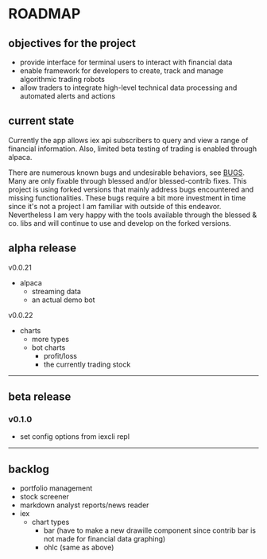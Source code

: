 # ROADMAP

## objectives for the project

- provide interface for terminal users to interact with financial data
- enable framework for developers to create, track and manage
    algorithmic trading robots
- allow traders to integrate high-level technical data processing and
    automated alerts and actions

## current state

Currently the app allows iex api subscribers to query and view a range of
financial information. Also, limited beta testing of trading is enabled
through alpaca.

There are numerous known bugs and undesirable behaviors, see
[BUGS](.github/ISSUE_TEMPLATES/bug_reports.md). Many are only fixable through
blessed and/or blessed-contrib fixes. This project is using forked versions
that mainly address bugs encountered and missing functionalities. These bugs
require a bit more investment in time since it's not a project I am familiar
with outside of this endeavor. Nevertheless I am very happy with the tools
available through the blessed & co. libs and will continue to use and develop
on the forked versions.

## alpha release

v0.0.21
- alpaca
  - streaming data
  - an actual demo bot

v0.0.22
- charts
  - more types
  - bot charts
    - profit/loss
    - the currently trading stock

---

## beta release

### v0.1.0
- set config options from iexcli repl

---

## backlog

- portfolio management
- stock screener
- markdown analyst reports/news reader
- iex
  - chart types
    - bar (have to make a new drawille component since contrib bar is not made
        for financial data graphing)
    - ohlc (same as above)
